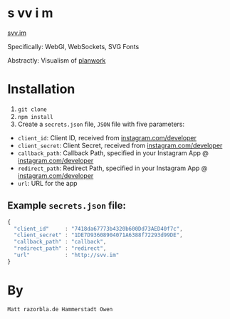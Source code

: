 # s vv i m

[svv.im](http://svv.im/)

Specifically: WebGl, WebSockets, SVG Fonts

Abstractly: Visualism of [planwork](http://planwork.us)


# Installation

1. `git clone `
2. `npm install`
3. Create a `secrets.json` file, `JSON` file with five parameters:
  * `client_id`: Client ID, received from [instagram.com/developer](http://instagram.com/developer)
  * `client_secret`: Client Secret, received from [instagram.com/developer](http://instagram.com/developer)
  * `callback_path`: Callback Path, specified in your Instagram App @ [instagram.com/developer](http://instagram.com/developer)
  * `redirect_path`: Redirect Path, specified in your Instagram App @ [instagram.com/developer](http://instagram.com/developer)
  * `url`: URL for the app

## Example `secrets.json` file:

```js
{
  "client_id"     : "7418da67773b4320b600Dd73AED40f7c",
  "client_secret" : "1DE7D93608904071A6388f72293d99DE",
  "callback_path" : "callback",
  "redirect_path" : "redirect",
  "url"           : "http://svv.im"
}
```

# By

`Matt razorbla.de Hammerstadt Owen`
